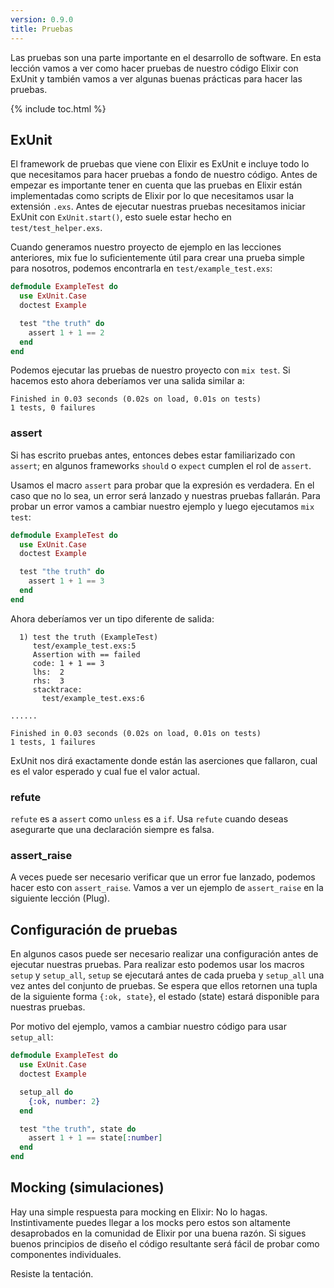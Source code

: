 ```yaml
---
version: 0.9.0
title: Pruebas
---
```


Las pruebas son una parte importante en el desarrollo de software. En esta lección vamos a ver como hacer pruebas de nuestro código Elixir con ExUnit y también vamos a ver algunas buenas prácticas para hacer las pruebas.

{% include toc.html %}

## ExUnit

El framework de pruebas que viene con Elixir es ExUnit e incluye todo lo que necesitamos para hacer pruebas a fondo de nuestro código. Antes de empezar es importante tener en cuenta que las pruebas en Elixir están implementadas como scripts de Elixir por lo que necesitamos usar la extensión `.exs`. Antes de ejecutar nuestras pruebas necesitamos iniciar ExUnit con `ExUnit.start()`, esto suele estar hecho en `test/test_helper.exs`.

Cuando generamos nuestro proyecto de ejemplo en las lecciones anteriores, mix fue lo suficientemente útil para crear una prueba simple para nosotros, podemos encontrarla en `test/example_test.exs`:

```elixir
defmodule ExampleTest do
  use ExUnit.Case
  doctest Example

  test "the truth" do
    assert 1 + 1 == 2
  end
end
```

Podemos ejecutar las pruebas de nuestro proyecto con `mix test`. Si hacemos esto ahora deberíamos ver una salida similar a:

```shell
Finished in 0.03 seconds (0.02s on load, 0.01s on tests)
1 tests, 0 failures
```

### assert

Si has escrito pruebas antes, entonces debes estar familiarizado con `assert`; en algunos frameworks `should` o `expect` cumplen el rol de `assert`.

Usamos el macro `assert` para probar que la expresión es verdadera. En el caso que no lo sea, un error será lanzado y nuestras pruebas fallarán. Para probar un error vamos a cambiar nuestro ejemplo y luego ejecutamos `mix test`:

```elixir
defmodule ExampleTest do
  use ExUnit.Case
  doctest Example

  test "the truth" do
    assert 1 + 1 == 3
  end
end
```

Ahora deberíamos ver un tipo diferente de salida:

```shell
  1) test the truth (ExampleTest)
     test/example_test.exs:5
     Assertion with == failed
     code: 1 + 1 == 3
     lhs:  2
     rhs:  3
     stacktrace:
       test/example_test.exs:6

......

Finished in 0.03 seconds (0.02s on load, 0.01s on tests)
1 tests, 1 failures
```

ExUnit nos dirá exactamente donde están las aserciones que fallaron, cual es el valor esperado y cual fue el valor actual.

### refute

`refute` es a `assert` como `unless` es a `if`.  Usa `refute` cuando deseas asegurarte que una declaración siempre es falsa.

### assert_raise

A veces puede ser necesario verificar que un error fue lanzado, podemos hacer esto con `assert_raise`. Vamos a ver un ejemplo de `assert_raise` en la siguiente lección (Plug).

## Configuración de pruebas

En algunos casos puede ser necesario realizar una configuración antes de ejecutar nuestras pruebas. Para realizar esto podemos usar los macros `setup` y `setup_all`, `setup` se ejecutará antes de cada prueba y `setup_all` una vez antes del conjunto de pruebas. Se espera que ellos retornen una tupla de la siguiente forma `{:ok, state}`, el estado (state) estará disponible para nuestras pruebas.

Por motivo del ejemplo, vamos a cambiar nuestro código para usar `setup_all`:

```elixir
defmodule ExampleTest do
  use ExUnit.Case
  doctest Example

  setup_all do
    {:ok, number: 2}
  end

  test "the truth", state do
    assert 1 + 1 == state[:number]
  end
end
```

## Mocking (simulaciones)

Hay una simple respuesta para mocking en Elixir: No lo hagas. Instintivamente puedes llegar a los mocks pero estos son altamente desaprobados en la comunidad de Elixir por una buena razón. Si sigues buenos principios de diseño el código resultante será fácil de probar como componentes individuales.

Resiste la tentación.
